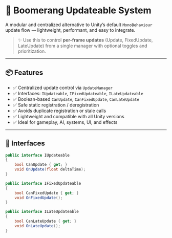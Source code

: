 # 🔁 Boomerang Updateable System

A modular and centralized alternative to Unity’s default `MonoBehaviour` update flow — lightweight, performant, and easy to integrate.

> ✨ Use this to control **per-frame updates** (Update, FixedUpdate, LateUpdate) from a single manager with optional toggles and prioritization.

---

## 📦 Features

- ✅ Centralized update control via `UpdateManager`
- ✅ Interfaces: `IUpdateable`, `IFixedUpdateable`, `ILateUpdateable`
- ✅ Boolean-based `CanUpdate`, `CanFixedUpdate`, `CanLateUpdate`
- ✅ Safe static registration / deregistration
- ✅ Avoids duplicate registration or stale calls
- ✅ Lightweight and compatible with all Unity versions
- ✅ Ideal for gameplay, AI, systems, UI, and effects

---

## 🧩 Interfaces

```csharp
public interface IUpdateable
{
    bool CanUpdate { get; }
    void OnUpdate(float deltaTime);
}

public interface IFixedUpdateable
{
    bool CanFixedUpdate { get; }
    void OnFixedUpdate();
}

public interface ILateUpdateable
{
    bool CanLateUpdate { get; }
    void OnLateUpdate();
}
